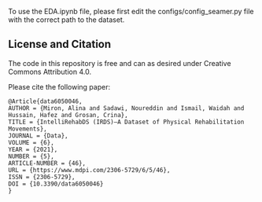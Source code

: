 To use the EDA.ipynb file, please first edit the configs/config_seamer.py file with the correct path to the dataset.


## License and Citation
The code in this repository is free and can as desired under Creative Commons Attribution 4.0. 

Please cite the following paper:

```
@Article{data6050046,
AUTHOR = {Miron, Alina and Sadawi, Noureddin and Ismail, Waidah and Hussain, Hafez and Grosan, Crina},
TITLE = {IntelliRehabDS (IRDS)—A Dataset of Physical Rehabilitation Movements},
JOURNAL = {Data},
VOLUME = {6},
YEAR = {2021},
NUMBER = {5},
ARTICLE-NUMBER = {46},
URL = {https://www.mdpi.com/2306-5729/6/5/46},
ISSN = {2306-5729},
DOI = {10.3390/data6050046}
}

```